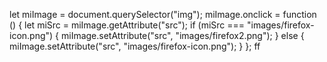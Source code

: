 let miImage = document.querySelector("img");
miImage.onclick = function () {
  let miSrc = miImage.getAttribute("src");
  if (miSrc === "images/firefox-icon.png") {
    miImage.setAttribute("src", "images/firefox2.png");
  } else {
    miImage.setAttribute("src", "images/firefox-icon.png");
  }
};
ff
